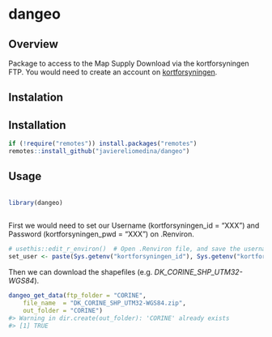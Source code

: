 
# dangeo

## Overview

Package to access to the Map Supply Download via the kortforsyningen
FTP. You would need to create an account on
[kortforsyningen](https://www.kortforsyningen.dk/indhold/min-side-0).

## Instalation

## Installation

``` r
if (!require("remotes")) install.packages("remotes")
remotes::install_github("javiereliomedina/dangeo")
```

## Usage

``` r
  
library(dangeo) 
 
```

First we would need to set our Username (kortforsyningen\_id = “XXX”)
and Password (kortforsyningen\_pwd = “XXX”) on .Renviron.

``` r
# usethis::edit_r_environ()  # Open .Renviron file, and save the username and password
set_user <- paste(Sys.getenv("kortforsyningen_id"), Sys.getenv("kortforsyningen_pwd"), sep = ":" )
```

Then we can download the shapefiles
(e.g. *DK\_CORINE\_SHP\_UTM32-WGS84*).

``` r
dangeo_get_data(ftp_folder = "CORINE",
    file_name  = "DK_CORINE_SHP_UTM32-WGS84.zip",
    out_folder = "CORINE")
#> Warning in dir.create(out_folder): 'CORINE' already exists
#> [1] TRUE
```
